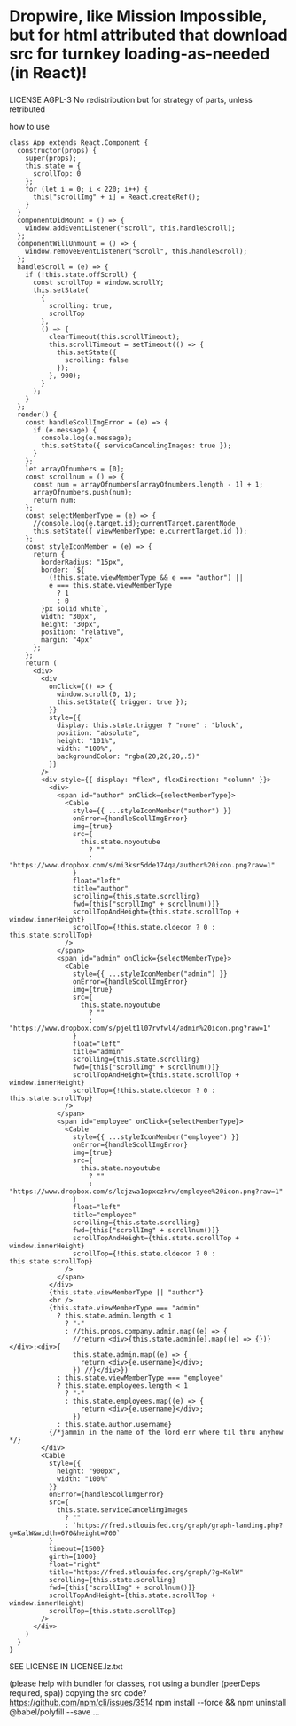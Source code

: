 # Dropwire, like Mission Impossible, but for html attributed that download src for turnkey loading-as-needed (in React)!

### 

LICENSE AGPL-3
No redistribution but for strategy of parts, unless retributed

how to use

    class App extends React.Component {
      constructor(props) {
        super(props);
        this.state = {
          scrollTop: 0
        };
        for (let i = 0; i < 220; i++) {
          this["scrollImg" + i] = React.createRef();
        }
      }
      componentDidMount = () => {
        window.addEventListener("scroll", this.handleScroll);
      };
      componentWillUnmount = () => {
        window.removeEventListener("scroll", this.handleScroll);
      };
      handleScroll = (e) => {
        if (!this.state.offScroll) {
          const scrollTop = window.scrollY;
          this.setState(
            {
              scrolling: true,
              scrollTop
            },
            () => {
              clearTimeout(this.scrollTimeout);
              this.scrollTimeout = setTimeout(() => {
                this.setState({
                  scrolling: false
                });
              }, 900);
            }
          );
        }
      };
      render() {
        const handleScollImgError = (e) => {
          if (e.message) {
            console.log(e.message);
            this.setState({ serviceCancelingImages: true });
          }
        };
        let arrayOfnumbers = [0];
        const scrollnum = () => {
          const num = arrayOfnumbers[arrayOfnumbers.length - 1] + 1;
          arrayOfnumbers.push(num);
          return num;
        };
        const selectMemberType = (e) => {
          //console.log(e.target.id);currentTarget.parentNode
          this.setState({ viewMemberType: e.currentTarget.id });
        };
        const styleIconMember = (e) => {
          return {
            borderRadius: "15px",
            border: `${
              (!this.state.viewMemberType && e === "author") ||
              e === this.state.viewMemberType
                ? 1
                : 0
            }px solid white`,
            width: "30px",
            height: "30px",
            position: "relative",
            margin: "4px"
          };
        };
        return (
          <div>
            <div
              onClick={() => {
                window.scroll(0, 1);
                this.setState({ trigger: true });
              }}
              style={{
                display: this.state.trigger ? "none" : "block",
                position: "absolute",
                height: "101%",
                width: "100%",
                backgroundColor: "rgba(20,20,20,.5)"
              }}
            />
            <div style={{ display: "flex", flexDirection: "column" }}>
              <div>
                <span id="author" onClick={selectMemberType}>
                  <Cable
                    style={{ ...styleIconMember("author") }}
                    onError={handleScollImgError}
                    img={true}
                    src={
                      this.state.noyoutube
                        ? ""
                        : "https://www.dropbox.com/s/mi3ksr5dde174qa/author%20icon.png?raw=1"
                    }
                    float="left"
                    title="author"
                    scrolling={this.state.scrolling}
                    fwd={this["scrollImg" + scrollnum()]}
                    scrollTopAndHeight={this.state.scrollTop + window.innerHeight}
                    scrollTop={!this.state.oldecon ? 0 : this.state.scrollTop}
                  />
                </span>
                <span id="admin" onClick={selectMemberType}>
                  <Cable
                    style={{ ...styleIconMember("admin") }}
                    onError={handleScollImgError}
                    img={true}
                    src={
                      this.state.noyoutube
                        ? ""
                        : "https://www.dropbox.com/s/pjelt1l07rvfwl4/admin%20icon.png?raw=1"
                    }
                    float="left"
                    title="admin"
                    scrolling={this.state.scrolling}
                    fwd={this["scrollImg" + scrollnum()]}
                    scrollTopAndHeight={this.state.scrollTop + window.innerHeight}
                    scrollTop={!this.state.oldecon ? 0 : this.state.scrollTop}
                  />
                </span>
                <span id="employee" onClick={selectMemberType}>
                  <Cable
                    style={{ ...styleIconMember("employee") }}
                    onError={handleScollImgError}
                    img={true}
                    src={
                      this.state.noyoutube
                        ? ""
                        : "https://www.dropbox.com/s/lcjzwa1opxczkrw/employee%20icon.png?raw=1"
                    }
                    float="left"
                    title="employee"
                    scrolling={this.state.scrolling}
                    fwd={this["scrollImg" + scrollnum()]}
                    scrollTopAndHeight={this.state.scrollTop + window.innerHeight}
                    scrollTop={!this.state.oldecon ? 0 : this.state.scrollTop}
                  />
                </span>
              </div>
              {this.state.viewMemberType || "author"}
              <br />
              {this.state.viewMemberType === "admin"
                ? this.state.admin.length < 1
                  ? "-"
                  : //this.props.company.admin.map((e) => {
                    //return <div>{this.state.admin[e].map((e) => {})}</div>;<div>{
                    this.state.admin.map((e) => {
                      return <div>{e.username}</div>;
                    }) //}</div>})
                : this.state.viewMemberType === "employee"
                ? this.state.employees.length < 1
                  ? "-"
                  : this.state.employees.map((e) => {
                      return <div>{e.username}</div>;
                    })
                : this.state.author.username}
              {/*jammin in the name of the lord err where til thru anyhow */}
            </div>
            <Cable
              style={{
                height: "900px",
                width: "100%"
              }}
              onError={handleScollImgError}
              src={
                this.state.serviceCancelingImages
                  ? ""
                  : `https://fred.stlouisfed.org/graph/graph-landing.php?g=KalW&width=670&height=700`
              }
              timeout={1500}
              girth={1000}
              float="right"
              title="https://fred.stlouisfed.org/graph/?g=KalW"
              scrolling={this.state.scrolling}
              fwd={this["scrollImg" + scrollnum()]}
              scrollTopAndHeight={this.state.scrollTop + window.innerHeight}
              scrollTop={this.state.scrollTop}
            />
          </div>
        )
      }
    }
  

SEE LICENSE IN LICENSE.lz.txt

(please help with bundler for classes, not using a bundler (peerDeps required, spa))
copying the src code? https://github.com/npm/cli/issues/3514
npm install --force && npm uninstall @babel/polyfill --save ...